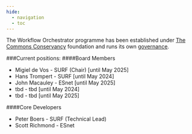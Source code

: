```yaml
---
hide:
  - navigation
  - toc
---
```


The Workflow Orchestrator programme has been established under [The 
Commons Conservancy](https://commonsconservancy.org/programmes/) 
foundation and runs its own [governance](https://dracc.commonsconservancy.org/0040/). 

###Current positions:
####Board Members
- Migiel de Vos - SURF (Chair) [until May 2025]</br>
- Hans Trompert - SURF [until May 2024] </br>
- John Macauley - ESnet [until May 2025]</br>
- tbd - tbd [until May 2024]</br>
- tbd - tbd [until May 2025]</br>


####Core Developers
- Peter Boers - SURF (Technical Lead)
- Scott Richmond - ESnet



